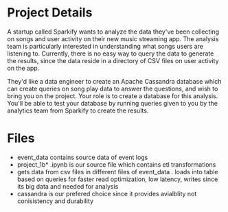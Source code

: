 # Project Details
A startup called Sparkify wants to analyze the data they've been collecting on songs and user activity on their new music streaming app. The analysis team is particularly interested in understanding what songs users are listening to. Currently, there is no easy way to query the data to generate the results, since the data reside in a directory of CSV files on user activity on the app.

They'd like a data engineer to create an Apache Cassandra database which can create queries on song play data to answer the questions, and wish to bring you on the project. Your role is to create a database for this analysis. You'll be able to test your database by running queries given to you by the analytics team from Sparkify to create the results.

# Files
- event_data contains source data of event logs
- project_1b* .ipynb is our source file which contains etl transformations 
- gets data from csv files in different files of  event_data . loads into table based on queries for faster read optimization, low latency, writes since its big data and needed for analysis
- cassandra is our prefered choice since  it provides avialblity not conisistency and durability